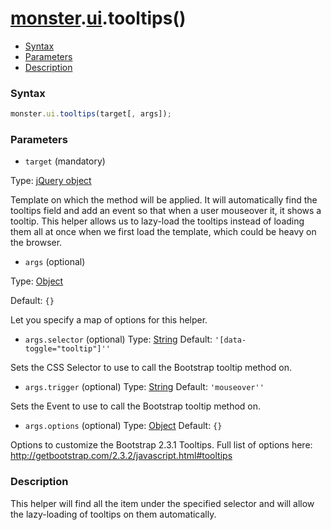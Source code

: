 # [monster][monster].[ui][ui].tooltips()

* [Syntax](#syntax)
* [Parameters](#parameters)
* [Description](#description)


### Syntax
```javascript
monster.ui.tooltips(target[, args]);
```

### Parameters
* `target` (mandatory)

 Type: [jQuery object][jquery]

 Template on which the method will be applied. It will automatically find the tooltips field and add an event so that when a user mouseover it, it shows a tooltip. 
 This helper allows us to lazy-load the tooltips instead of loading them all at once when we first load the template, which could be heavy on the browser.

* `args` (optional)

 Type: [Object][PlainObject]

 Default: `{}`

 Let you specify a map of options for this helper.

 * `args.selector` (optional)
Type: [String][String]
 Default: `'[data-toggle="tooltip"]''`

Sets the CSS Selector to use to call the Bootstrap tooltip method on.

 * `args.trigger` (optional)
Type: [String][String]
 Default: `'mouseover''`

Sets the Event to use to call the Bootstrap tooltip method on.

 * `args.options` (optional)
 Type: [Object][PlainObject]
 Default: `{}`

Options to customize the Bootstrap 2.3.1 Tooltips. Full list of options here: http://getbootstrap.com/2.3.2/javascript.html#tooltips

### Description
This helper will find all the item under the specified selector and will allow the lazy-loading of tooltips on them automatically.

[monster]: ../../monster.md
[ui]: ../ui.md
[jquery]: http://api.jquery.com/Types/#jQuery
[PlainObject]: http://api.jquery.com/Types/#PlainObject
[String]: http://api.jquery.com/Types/#String
